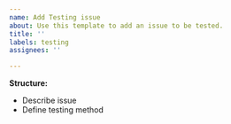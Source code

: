 ```yaml
---
name: Add Testing issue
about: Use this template to add an issue to be tested.
title: ''
labels: testing
assignees: ''

---
```


**Structure:**
- Describe issue
- Define testing method